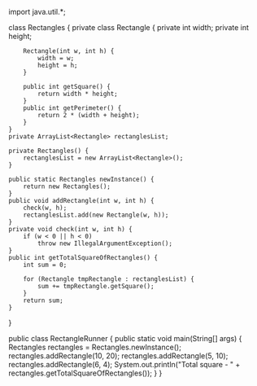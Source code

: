 import java.util.*;

class Rectangles {
	private class Rectangle {
		private int width;
		private int height;
		
		Rectangle(int w, int h) {
			width = w;
			height = h;		
		}
		
		public int getSquare() {
			return width * height;
		}
		public int getPerimeter() {
			return 2 * (width + height);
		}
	}
	private ArrayList<Rectangle> rectanglesList;
	
	private Rectangles() {
		rectanglesList = new ArrayList<Rectangle>();
	}
	
	public static Rectangles newInstance() {
		return new Rectangles();
	}
	public void addRectangle(int w, int h) {
		check(w, h);
		rectanglesList.add(new Rectangle(w, h));
	}
	private void check(int w, int h) {
		if (w < 0 || h < 0)
			throw new IllegalArgumentException();
	}
	public int getTotalSquareOfRectangles() {
		int sum = 0;
		
		for (Rectangle tmpRectangle : rectanglesList) {
			sum += tmpRectangle.getSquare();
		}
		return sum;
	}
}

public class RectangleRunner {
	public static void main(String[] args) {
		Rectangles rectangles = Rectangles.newInstance();
		rectangles.addRectangle(10, 20);
		rectangles.addRectangle(5, 10);
		rectangles.addRectangle(6, 4);
		System.out.println("Total square - " + rectangles.getTotalSquareOfRectangles());
	} 
}

